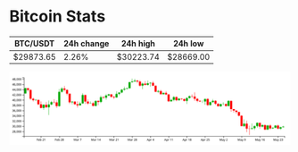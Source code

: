 # Bitcoin Stats

BTC/USDT|24h change|24h high|24h low|
|---|---|---|---|
|$29873.65|2.26%|$30223.74|$28669.00|

<img src="./chart.svg">
